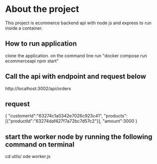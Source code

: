 # About the project

This project is ecommerce backend api with node js and express to run inside a container.

## How to run application

clone the application.
on the command line run "docker compose run ecommerceapi npm start"

## Call the api with endpoint and request below

http://localhost:3002/api/orders

## request

{
"customerId":"63274c1a0342e7026c923c41",
"products":[{"productId":"63274daf427f7a72bc7d57c2"}],
"amount":3000
}

## start the worker node by running the following command on terminal

cd utils/
ode worker.js
